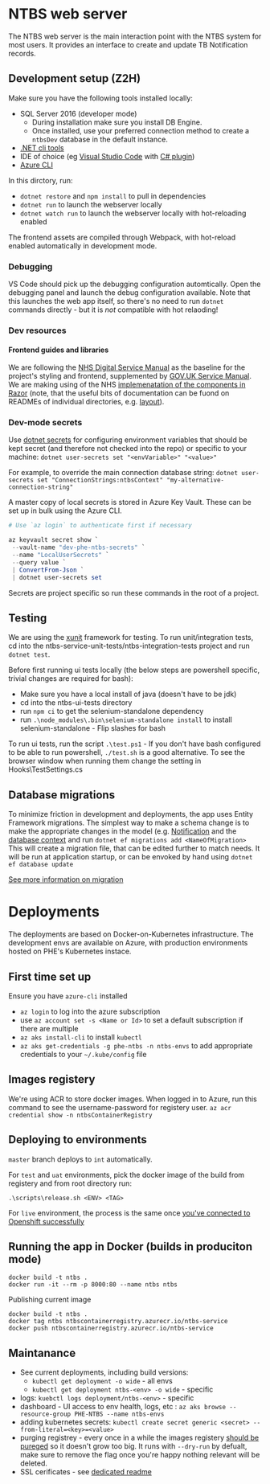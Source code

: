 # NTBS web server

The NTBS web server is the main interaction point with the NTBS system for most users. It provides an interface to create and update TB Notification records.

## Development setup (Z2H)

Make sure you have the following tools installed locally:

- SQL Server 2016 (developer mode)
  - During installation make sure you install DB Engine.
  - Once installed, use your preferred connection method to create a `ntbsDev` database in the default instance.
- [.NET cli tools](https://dotnet.microsoft.com/download)
- IDE of choice (eg [Visual Studio Code](https://code.visualstudio.com/download) with [C# plugin](https://marketplace.visualstudio.com/items?itemName=ms-vscode.csharp))
- [Azure CLI](https://docs.microsoft.com/en-us/cli/azure/?view=azure-cli-latest)

In this dirctory, run:

- `dotnet restore` and `npm install` to pull in dependencies
- `dotnet run` to launch the webserver locally
- `dotnet watch run` to launch the webserver locally with hot-reloading enabled

The frontend assets are compiled through Webpack, with hot-reload enabled automatically in development mode.

### Debugging

VS Code should pick up the debugging configuration automtically. Open the debugging panel and launch the debug configuration available. Note that this launches the web app itself, so there's no need to run `dotnet` commands directly - but it is _not_ compatible with hot relaoding!

### Dev resources
#### Frontend guides and libraries
We are following the [NHS Digital Service Manual](https://beta.nhs.uk/service-manual/) as the baseline for the project's styling and frontend, supplemented by [GOV.UK Service Manual](). We are making using of the NHS [implemenatation of the components in Razor](https://github.com/nhsuk/frontend-dotnetcore/) (note, that the useful bits of documentation can be fuond on READMEs of individual directories, e.g. [layout](https://github.com/nhsuk/frontend-dotnetcore/tree/master/src/NHSUKFrontEndLibraryTagHelpers/NHSUK.FrontEndLibrary.TagHelpers/Tags/Layout)).

### Dev-mode secrets

Use [dotnet secrets](https://docs.microsoft.com/en-us/aspnet/core/security/app-secrets?view=aspnetcore-2.2&tabs=windowsgit) for configuring environment variables that should be kept secret (and therefore not checked into the repo) or specific to your machine:
`dotnet user-secrets set "<envVariable>" "<value>"`

For example, to override the main connection database string:
`dotnet user-secrets set "ConnectionStrings:ntbsContext" "my-alternative-connection-string"`

A master copy of local secrets is stored in Azure Key Vault. These can be set up in bulk using the Azure CLI.

```PowerShell
# Use `az login` to authenticate first if necessary

az keyvault secret show `
 --vault-name "dev-phe-ntbs-secrets" `
 --name "LocalUserSecrets" `
 --query value `
 | ConvertFrom-Json `
 | dotnet user-secrets set
```

Secrets are project specific so run these commands in the root of a project.

## Testing

We are using the [xunit](https://xunit.net/) framework for testing.
To run unit/integration tests, cd into the ntbs-service-unit-tests/ntbs-integration-tests project and run `dotnet test`.

Before first running ui tests locally (the below steps are powershell specific, trivial changes are required for bash):

 - Make sure you have a local install of java (doesn't have to be jdk) 
 - cd into the ntbs-ui-tests directory 
 - run `npm ci` to get the   selenium-standalone dependency 
 - run   `.\node_modules\.bin\selenium-standalone install` to install  selenium-standalone - Flip slashes for bash

To run ui tests, run the script `.\test.ps1` - If you don't have bash configured to be able to run powershell, `./test.sh` is a good alternative.
To see the browser window when running them change the setting in Hooks\TestSettings.cs

## Database migrations

To minimize friction in development and deployments, the app uses Entity Framework migrations.
The simplest way to make a schema change is to make the appropriate changes in the model (e.g. [Notification](Models/Notification.cs) and the [database context](Models/NtbsContext.cs) and run
`dotnet ef migrations add <NameOfMigration>`
This will create a migration file, that can be edited further to match needs. It will be run at application startup, or can be envoked by hand using
`dotnet ef database update`

[See more information on migration](https://docs.microsoft.com/en-us/ef/core/managing-schemas/migrations/)

# Deployments
The deployments are based on Docker-on-Kubernetes infrastructure.
The development envs are available on Azure, with production environments hosted on PHE's Kubernetes instace.

## First time set up
Ensure you have `azure-cli` installed
- `az login` to log into the azure subscription
- use `az account set -s <Name or Id>` to set a default subscription if there are multiple
- `az aks install-cli` to install `kubectl`
- `az aks get-credentials -g phe-ntbs -n ntbs-envs` to add appropriate credentials to your `~/.kube/config` file

## Images registery
We're using ACR to store docker images. When logged in to Azure, run this command to see the username-password for registery user.
`az acr credential show -n ntbsContainerRegistry`

## Deploying to environments
`master` branch deploys to `int` automatically.

For `test` and `uat` environments, pick the docker image <TAG> of the build from registery and from root directory run:

`.\scripts\release.sh <ENV> <TAG>`

For `live` environment, the process is the same once
[you've connected to Openshift successfully](https://airelogic-nis.atlassian.net/wiki/spaces/R2/pages/163446793/Deployments+on+PHE+infrastructure)

## Running the app in Docker (builds in produciton mode)
```
docker build -t ntbs .
docker run -it --rm -p 8000:80 --name ntbs ntbs
```
Publishing current image
```
docker build -t ntbs .
docker tag ntbs ntbscontainerregistry.azurecr.io/ntbs-service
docker push ntbscontainerregistry.azurecr.io/ntbs-service
```

## Maintanance
- See current deployments, including build versions:
  - `kubectl get deployment -o wide` - all envs
  - `kubectl get deployment ntbs-<env> -o wide` - specific <env>
- logs: `kuebctl logs deployment/ntbs-<env>` - specific <env>
- dashboard - UI access to env health, logs, etc : `az aks browse --resource-group PHE-NTBS --name ntbs-envs`
- adding kubernetes secrets: `kubectl create secret generic <secret> --from-literal=<key>=<value>`
- purging registrey - every once in a while the images registery [should be pureged](../scripts/purge-images.ps1) so it doesn't grow too big. It runs with `--dry-run` by defualt, make sure to remove the flag once you're happy nothing relevant will be deleted.
- SSL cerificates - see [dedicated readme](./deployments/README.md)
